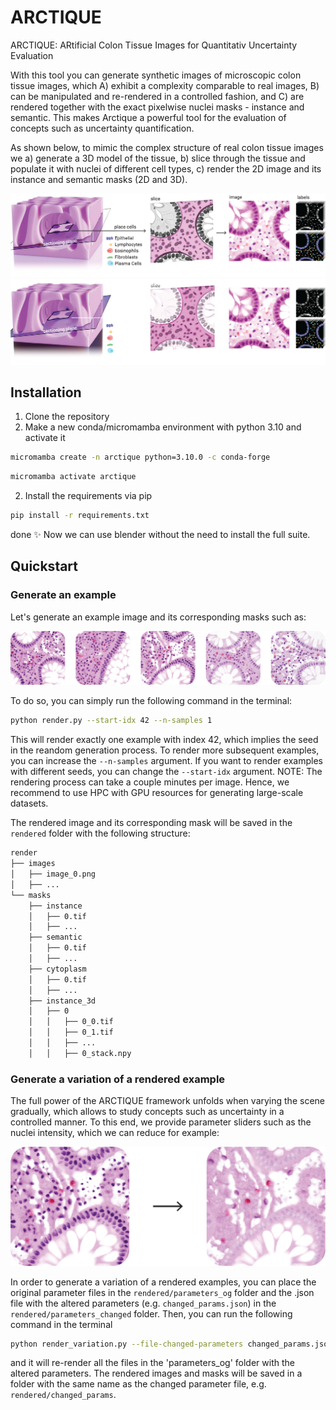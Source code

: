# ARCTIQUE

ARCTIQUE: ARtificial Colon Tissue Images for Quantitativ Uncertainty Evaluation

With this tool you can generate synthetic images of microscopic colon tissue images, which A) exhibit a complexity comparable to real images, B) can be manipulated and re-rendered in a controlled fashion, and C) are rendered together with the exact pixelwise nuclei masks - instance and semantic. This makes Arctique a powerful tool for the evaluation of concepts such as uncertainty quantification.

As shown below, to mimic the complex structure of real colon tissue images we a) generate a 3D model of the tissue, b) slice through the tissue and populate it with nuclei of different cell types, c) render the 2D image and its instance and semantic masks (2D and 3D).

![Graphical Abstract](examples/generation_overview.png#gh-light-mode-only)
![Graphical Abstract](examples/generation_overview_dark.png#gh-dark-mode-only)




## Installation

1) Clone the repository
2) Make a new conda/micromamba environment with python 3.10 and activate it
```bash
micromamba create -n arctique python=3.10.0 -c conda-forge
```
```bash	
micromamba activate arctique
```

2) Install the requirements via pip
```bash
pip install -r requirements.txt
```

done :sparkles: Now we can use blender without the need to install the full suite.


## Quickstart

### Generate an example
 
Let's generate an example image and its corresponding masks such as:

![Examples](examples/fig_examples.png)

To do so, you can simply run the following command in the terminal:

```bash
python render.py --start-idx 42 --n-samples 1
```

This will render exactly one example with index 42, which implies the seed in the reandom generation process. To render more subsequent examples, you can increase the `--n-samples` argument. If you want to render examples with different seeds, you can change the `--start-idx` argument. NOTE: The rendering process can take a couple minutes per image. Hence, we recommend to use HPC with GPU resources for generating large-scale datasets.

The rendered image and its corresponding mask will be saved in the `rendered` folder with the following structure:


```bash
render
├── images
│   ├── image_0.png
│   ├── ...
└── masks
    ├── instance
    │   ├── 0.tif
    │   ├── ...
    ├── semantic
    │   ├── 0.tif
    │   ├── ...
    ├── cytoplasm
    │   ├── 0.tif
    │   ├── ...
    ├── instance_3d
    │   ├── 0
    │   │   ├── 0_0.tif
    │   │   ├── 0_1.tif
    │   │   ├── ...
    │   │   ├── 0_stack.npy
```

### Generate a variation of a rendered example

The full power of the ARCTIQUE framework unfolds when varying the scene gradually, which allows to study concepts such as uncertainty in a controlled manner. To this end, we provide parameter sliders such as the nuclei intensity, which we can reduce for example:

![Graphical Abstract](examples/fig_nuclei_intensity.png)


In order to generate a variation of a rendered examples, you can place the original parameter files in the `rendered/parameters_og` folder and the .json file with the altered parameters (e.g. `changed_params.json`) in the `rendered/parameters_changed` folder. Then, you can run the following command in the terminal

```bash
python render_variation.py --file-changed-parameters changed_params.json
```

and it will re-render all the files in the 'parameters_og' folder with the altered parameters. The rendered images and masks will be saved in a folder with the same name as the changed parameter file, e.g. `rendered/changed_params`.